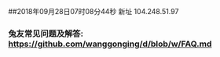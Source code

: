 ##2018年09月28日07时08分44秒 新址 104.248.51.97
### 兔友常见问题及解答: https://github.com/wanggonging/d/blob/w/FAQ.md

